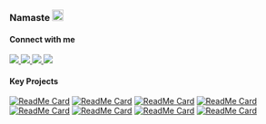 ### Namaste <img height="20px" src="https://user-images.githubusercontent.com/50364832/143615313-330ef73e-ee1c-4cfe-b71d-7462a00f16b4.gif" />

<h4>Connect with me</h4>
<div>  
<!--   linkedin -->
  <a href="https://www.linkedin.com/in/ashwaniydv/" target="_blank">
    <img src="https://img.shields.io/badge/-Linkedin-%230e76a8?style=for-the-badge&logo=linkedin&logoColor=white"/>
  </a>
  
<!--   twitter -->
  <a href="https://twitter.com/ashwani_iitp" target="_blank">
    <img src="https://img.shields.io/badge/-twitter-%2300acee?style=for-the-badge&logo=twitter&logoColor=white"/>
  </a>
  
<!--   instagram -->
  <a href="https://www.instagram.com/ashwani_fit/" target="_blank">
    <img src="https://img.shields.io/badge/-Instagram-%23E4405F?style=for-the-badge&logo=instagram&logoColor=white">
  </a>
  
<!--   facebook -->
  <a href="https://www.facebook.com/ashwani.iitp18/" target="_blank">
    <img src="https://img.shields.io/badge/-Facebook-%234267B2?style=for-the-badge&logo=facebook&logoColor=white">
  </a>
  
</div>

<!--
**ashwaniYDV/ashwaniYDV** is a ✨ _special_ ✨ repository because its `README.md` (this file) appears on your GitHub profile.

Here are some ideas to get you started:

- 🔭 I’m currently working on ...
- 🌱 I’m currently learning ...
- 👯 I’m looking to collaborate on ...
- 🤔 I’m looking for help with ...
- 💬 Ask me about ...
- 📫 How to reach me: ...
- 😄 Pronouns: ...
- ⚡ Fun fact: ...
-->


<h4>Key Projects</h4>

[![ReadMe Card](https://github-readme-stats.vercel.app/api/pin/?username=ashwaniYDV&repo=go-grpc-cache)](https://github.com/ashwaniYDV/go-grpc-cache)
[![ReadMe Card](https://github-readme-stats.vercel.app/api/pin/?username=ashwaniYDV&repo=my-memalloc-c)](https://github.com/ashwaniYDV/my-memalloc-c)
[![ReadMe Card](https://github-readme-stats.vercel.app/api/pin/?username=ashwaniYDV&repo=url-shortner-redis)](https://github.com/ashwaniYDV/url-shortner-redis)
[![ReadMe Card](https://github-readme-stats.vercel.app/api/pin/?username=ashwaniYDV&repo=My-LSM-Tree-cpp)](https://github.com/ashwaniYDV/My-LSM-Tree-cpp)
[![ReadMe Card](https://github-readme-stats.vercel.app/api/pin/?username=ashwaniYDV&repo=redis-clone-js)](https://github.com/ashwaniYDV/redis-clone-js)
[![ReadMe Card](https://github-readme-stats.vercel.app/api/pin/?username=ashwaniYDV&repo=AlgorithmLibrary)](https://github.com/ashwaniYDV/AlgorithmLibrary)
[![ReadMe Card](https://github-readme-stats.vercel.app/api/pin/?username=ashwaniYDV&repo=AlgoDsLib)](https://github.com/ashwaniYDV/AlgoDsLib)
[![ReadMe Card](https://github-readme-stats.vercel.app/api/pin/?username=ashwaniYDV&repo=Load-flow-analysis-Power-Systems)](https://github.com/ashwaniYDV/Load-flow-analysis-Power-Systems)
